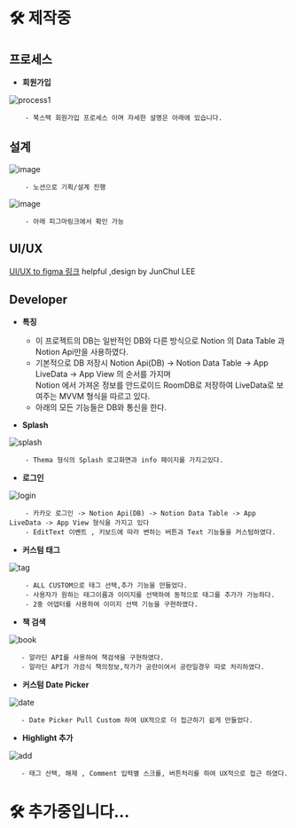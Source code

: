 # 🛠 제작중

## 프로세스

- **회원가입** 

![process1](https://user-images.githubusercontent.com/59686942/210375603-dc802c93-0fb5-4b30-aac7-0a4a5ea9aed4.gif)

        - 북스택 회원가입 프로세스 이며 자세한 설명은 아래에 있습니다.
## 설계

![image](https://user-images.githubusercontent.com/59686942/210356296-afa59ad6-23a6-42ed-8ccc-77103d81aaf5.png)


        - 노션으로 기획/설계 진행


![image](https://user-images.githubusercontent.com/59686942/210356370-52500a21-5aa7-4e0c-b03d-4accc792b663.png)


        - 아래 피그마링크에서 확인 가능

## UI/UX
 [UI/UX to figma 링크](https://www.figma.com/file/lncMBXq1YnEChiikLfVk3x/%EC%95%88%EB%8F%84%EA%B2%BD's-team-library?t=JoJb2M3bSG0Ybj6e-0) helpful ,design by JunChul LEE

## Developer
- **특징** 
  - 이 프로젝트의 DB는 일반적인 DB와 다른 방식으로 Notion 의 Data Table 과 Notion Api만을 사용하였다.
  - 기본적으로 DB 저장시  Notion Api(DB) -> Notion Data Table -> App LiveData -> App View 의 순서를 가지며 <br> Notion 에서 가져온 정보를 안드로이드 RoomDB로 저장하여 LiveData로 보여주는 MVVM 형식을 따르고 있다.
  - 아래의 모든 기능들은 DB와 통신을 한다.

- **Splash** 

![splash](https://user-images.githubusercontent.com/59686942/210377232-fcf2faac-cdeb-497b-b9dd-7022b7a0a8ca.gif)

        - Thema 형식의 Splash 로고화면과 info 페이지를 가지고있다.
        
        
- **로그인** 


![login](https://user-images.githubusercontent.com/59686942/210377590-4c9a7e75-097f-4281-91e6-ecdbc7b44f63.gif)
 
 
        - 카카오 로그인 -> Notion Api(DB) -> Notion Data Table -> App LiveData -> App View 형식을 가지고 있다
        - EditText 이벤트 , 키보드에 따라 변하는 버튼과 Text 기능들을 커스텀하였다.



- **커스텀 태그** 


![tag](https://user-images.githubusercontent.com/59686942/210378563-51c6ed46-b0c8-4cdc-aabb-28bc67d92b72.gif)

 
 
        - ALL CUSTOM으로 태그 선택,추가 기능을 만들었다.
        - 사용자가 원하는 태그이름과 이미지를 선택하여 동적으로 태그를 추가가 가능하다.
        - 2중 어뎁터를 사용하여 이미지 선택 기능을 구현하였다.
  
 
 - **책 검색** 
 
 
 ![book](https://user-images.githubusercontent.com/59686942/210379451-667599b2-96d4-4f0d-b064-0855c3020a8b.gif)


       - 알라딘 API를 사용하여 책검색을 구현하였다. 
       - 알라딘 API가 가끔식 책의정보,작가가 공란이여서 공란일경우 따로 처리하였다.
 

 
 - **커스텀 Date Picker** 


![date](https://user-images.githubusercontent.com/59686942/210380776-30038816-7298-44fd-97d1-10fe0832a3e0.gif)

 
 
       - Date Picker Pull Custom 하여 UX적으로 더 접근하기 쉽게 만들었다.


 - **Highlight 추가** 


![add](https://user-images.githubusercontent.com/59686942/210381181-eebe2f9c-2de5-4297-8139-9c3edc6282e4.gif)


       - 태그 선택, 해제 , Comment 입력별 스크롤, 버튼처리를 하여 UX적으로 접근 하였다.
 
 # 🛠 추가중입니다...
 
